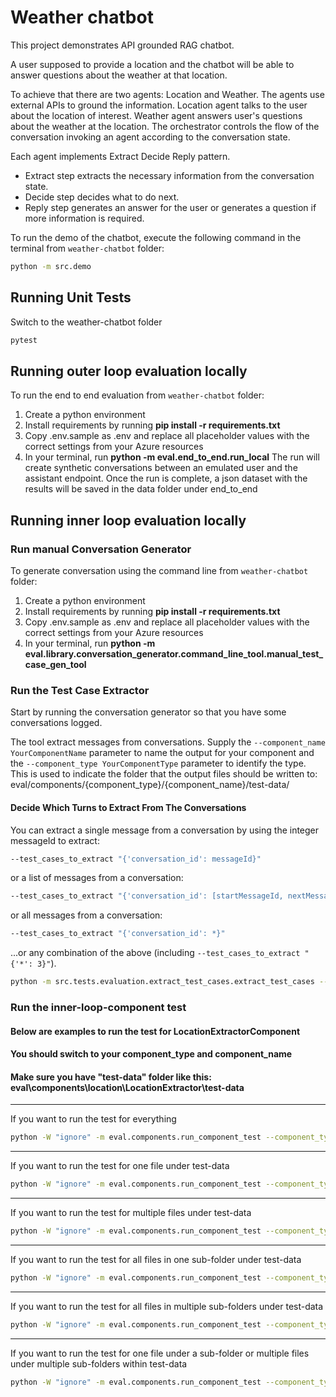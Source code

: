 # Weather chatbot

This project demonstrates API grounded RAG chatbot.

A user supposed to provide a location and the chatbot will be able to answer questions about the weather at that location.

To achieve that there are two agents: Location and Weather. The agents use external APIs to ground the information.
Location agent talks to the user about the location of interest.
Weather agent answers user's questions about the weather at the location.
The orchestrator controls the flow of the conversation invoking an agent according to the conversation state.

Each agent implements Extract Decide Reply pattern.

- Extract step extracts the necessary information from the
conversation state.
- Decide step decides what to do next.
- Reply step generates an answer for the user or generates a question if more information is required.

To run the demo of the chatbot, execute the following command in the terminal from `weather-chatbot` folder:

```bash
python -m src.demo
```

## Running Unit Tests

Switch to the weather-chatbot folder

```bash
pytest
```

## Running outer loop evaluation locally

To run the end to end evaluation from `weather-chatbot` folder:
1. Create a python environment
1. Install requirements by running **pip install -r requirements.txt**
1. Copy .env.sample as .env and replace all placeholder values with the correct settings from your Azure resources
1. In your terminal, run **python -m eval.end_to_end.run_local**
The run will create synthetic conversations between an emulated user and the assistant endpoint.
Once the run is complete, a json dataset with the results will be saved in the data folder under end_to_end

## Running inner loop evaluation locally
### Run manual Conversation Generator

To generate conversation using the command line from `weather-chatbot` folder:

1. Create a python environment
1. Install requirements by running **pip install -r requirements.txt**
1. Copy .env.sample as .env and replace all placeholder values with the correct settings from your Azure resources
1. In your terminal, run **python -m eval.library.conversation_generator.command_line_tool.manual_test_case_gen_tool**

### Run the Test Case Extractor

Start by running the conversation generator so that you have some conversations logged.

The tool extract messages from conversations. Supply the
```--component_name YourComponentName``` parameter to name the output for your component and the
```--component_type YourComponentType``` parameter to identify the type. This is used to indicate the folder that
the output files should be written to: eval/components/{component_type}/{component_name}/test-data/

#### Decide Which Turns to Extract From The Conversations

You can extract a single message from a conversation by using the integer messageId to extract:

```bash
--test_cases_to_extract "{'conversation_id': messageId}"
```

or a list of messages from a conversation:

```bash
--test_cases_to_extract "{'conversation_id': [startMessageId, nextMessageId, endMessageId]}"
```

or all messages from a conversation:

```bash
--test_cases_to_extract "{'conversation_id': *}"
```

 ...or any combination of the above (including ```--test_cases_to_extract "{'*': 3}"```).

```bash
python -m src.tests.evaluation.extract_test_cases.extract_test_cases --test_cases_to_extract "{'*': *}" --component_name foo
```

### Run the inner-loop-component test
#### Below are examples to run the test for LocationExtractorComponent
#### You should switch to your component_type and component_name
#### Make sure you have "test-data" folder like this: eval\components\location\LocationExtractor\test-data
-------------------------------------------------------------------------------------
If you want to run the test for everything
```bash
python -W "ignore" -m eval.components.run_component_test --component_type location --component_name LocationExtractor --test_data \*
```
-------------------------------------------------------------------------------------
If you want to run the test for one file under test-data
```bash
python -W "ignore" -m eval.components.run_component_test --component_type location --component_name LocationExtractor --test_data file_name.json
```
-------------------------------------------------------------------------------------
If you want to run the test for multiple files under test-data
```bash
python -W "ignore" -m eval.components.run_component_test --component_type location --component_name LocationExtractor --test_data file_name1.json file_name2.json etc.,
```
-------------------------------------------------------------------------------------
If you want to run the test for all files in one sub-folder under test-data
```bash
python -W "ignore" -m eval.components.run_component_test --component_type location --component_name LocationExtractor --test_data folder_name
```
-------------------------------------------------------------------------------------
If you want to run the test for all files in multiple sub-folders under test-data
```bash
python -W "ignore" -m eval.components.run_component_test --component_type location --component_name LocationExtractor --test_data folder_name1 folder_name2
```
-------------------------------------------------------------------------------------
If you want to run the test for one file under a sub-folder or multiple files under multiple sub-folders within test-data
```bash
python -W "ignore" -m eval.components.run_component_test --component_type location --component_name LocationExtractor --test_data folder_name1/file1.json folder_name2/file2.json
```
